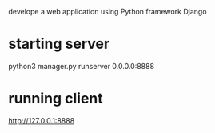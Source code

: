develope a web application using Python framework Django

# starting server
python3 manager.py runserver 0.0.0.0:8888

# running client
http://127.0.0.1:8888
